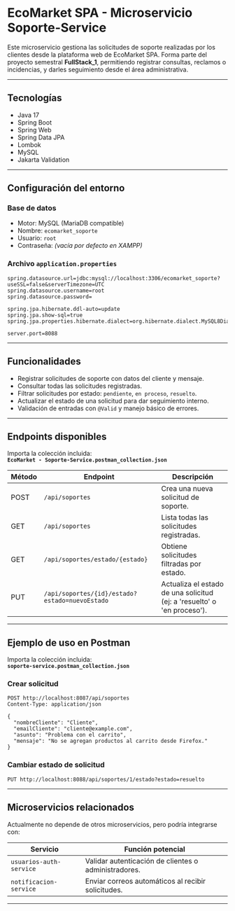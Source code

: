 # EcoMarket SPA - Microservicio Soporte-Service

Este microservicio gestiona las solicitudes de soporte realizadas por los clientes desde la plataforma web de EcoMarket SPA. Forma parte del proyecto semestral **FullStack_1**, permitiendo registrar consultas, reclamos o incidencias, y darles seguimiento desde el área administrativa.

---

## Tecnologías

- Java 17
- Spring Boot
- Spring Web
- Spring Data JPA
- Lombok
- MySQL
- Jakarta Validation

---

## Configuración del entorno

### Base de datos

- Motor: MySQL (MariaDB compatible)
- Nombre: `ecomarket_soporte`
- Usuario: `root`
- Contraseña: *(vacía por defecto en XAMPP)*

### Archivo `application.properties`

```properties
spring.datasource.url=jdbc:mysql://localhost:3306/ecomarket_soporte?useSSL=false&serverTimezone=UTC
spring.datasource.username=root
spring.datasource.password=

spring.jpa.hibernate.ddl-auto=update
spring.jpa.show-sql=true
spring.jpa.properties.hibernate.dialect=org.hibernate.dialect.MySQL8Dialect

server.port=8088
```

---

## Funcionalidades

- Registrar solicitudes de soporte con datos del cliente y mensaje.
- Consultar todas las solicitudes registradas.
- Filtrar solicitudes por estado: `pendiente`, `en proceso`, `resuelto`.
- Actualizar el estado de una solicitud para dar seguimiento interno.
- Validación de entradas con `@Valid` y manejo básico de errores.

---

## Endpoints disponibles

Importa la colección incluida:  
**`EcoMarket - Soporte-Service.postman_collection.json`**

| Método | Endpoint                                      | Descripción                                                              |
|--------|-----------------------------------------------|--------------------------------------------------------------------------|
| POST   | `/api/soportes`                               | Crea una nueva solicitud de soporte.                                     |
| GET    | `/api/soportes`                               | Lista todas las solicitudes registradas.                                 |
| GET    | `/api/soportes/estado/{estado}`               | Obtiene solicitudes filtradas por estado.                                |
| PUT    | `/api/soportes/{id}/estado?estado=nuevoEstado`| Actualiza el estado de una solicitud (ej: a 'resuelto' o 'en proceso').  |

---

## Ejemplo de uso en Postman

Importa la colección incluida:  
**`soporte-service.postman_collection.json`**

### Crear solicitud
```http
POST http://localhost:8087/api/soportes
Content-Type: application/json

{
  "nombreCliente": "Cliente",
  "emailCliente": "cliente@example.com",
  "asunto": "Problema con el carrito",
  "mensaje": "No se agregan productos al carrito desde Firefox."
}
```

### Cambiar estado de solicitud
```http
PUT http://localhost:8088/api/soportes/1/estado?estado=resuelto
```

---

## Microservicios relacionados

Actualmente no depende de otros microservicios, pero podría integrarse con:

| Servicio                 | Función potencial                                     |
|--------------------------|-------------------------------------------------------|
| `usuarios-auth-service`  | Validar autenticación de clientes o administradores.  |
| `notificacion-service`   | Enviar correos automáticos al recibir solicitudes.    |

---
